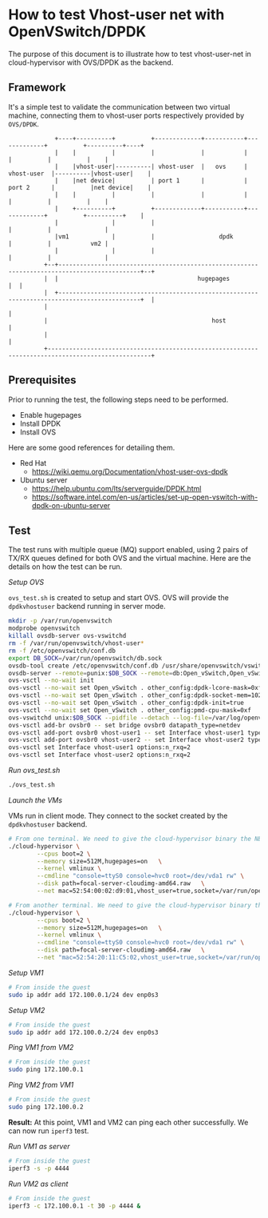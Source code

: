 # How to test Vhost-user net with OpenVSwitch/DPDK

The purpose of this document is to illustrate how to test vhost-user-net in cloud-hypervisor with OVS/DPDK as the backend.

## Framework

It's a simple test to validate the communication between two virtual machine, connecting them to vhost-user ports respectively provided by `OVS/DPDK`.
```
             +----+----------+          +-------------+-----------+-------------+          +----------+----+  
             |    |          |          |             |           |             |          |          |    | 
             |    |vhost-user|----------| vhost-user  |   ovs     | vhost-user  |----------|vhost-user|    |           
             |    |net device|          | port 1      |           | port 2      |          |net device|    |           
             |    |          |          |             |           |             |          |          |    |           
             |    +----------+          +-------------+-----------+-------------+          +----------+    |           
             |               |          |                                       |          |               |           
             |vm1            |          |                  dpdk                 |          |           vm2 |           
             |               |          |                                       |          |               |           
          +--+---------------------------------------------------------------------------------------------+--+        
          |  |                                       hugepages                                             |  |        
          |  +---------------------------------------------------------------------------------------------+  |        
          |                                                                                                   |        
          |                                              host                                                 |        
          |                                                                                                   |  
          +---------------------------------------------------------------------------------------------------+        
```
## Prerequisites

Prior to running the test, the following steps need to be performed.
- Enable hugepages
- Install DPDK
- Install OVS

Here are some good references for detailing them.
- Red Hat
	* https://wiki.qemu.org/Documentation/vhost-user-ovs-dpdk
- Ubuntu server
	* https://help.ubuntu.com/lts/serverguide/DPDK.html
	* https://software.intel.com/en-us/articles/set-up-open-vswitch-with-dpdk-on-ubuntu-server

## Test
The test runs with multiple queue (MQ) support enabled, using 2 pairs of TX/RX queues defined for both OVS and the virtual machine. Here are the details on how the test can be run.

_Setup OVS_

`ovs_test.sh` is created to setup and start OVS. OVS will provide the `dpdkvhostuser` backend running in server mode.
```bash
mkdir -p /var/run/openvswitch
modprobe openvswitch
killall ovsdb-server ovs-vswitchd
rm -f /var/run/openvswitch/vhost-user*
rm -f /etc/openvswitch/conf.db
export DB_SOCK=/var/run/openvswitch/db.sock
ovsdb-tool create /etc/openvswitch/conf.db /usr/share/openvswitch/vswitch.ovsschema
ovsdb-server --remote=punix:$DB_SOCK --remote=db:Open_vSwitch,Open_vSwitch,manager_options --pidfile --detach
ovs-vsctl --no-wait init
ovs-vsctl --no-wait set Open_vSwitch . other_config:dpdk-lcore-mask=0xf
ovs-vsctl --no-wait set Open_vSwitch . other_config:dpdk-socket-mem=1024
ovs-vsctl --no-wait set Open_vSwitch . other_config:dpdk-init=true
ovs-vsctl --no-wait set Open_vSwitch . other_config:pmd-cpu-mask=0xf
ovs-vswitchd unix:$DB_SOCK --pidfile --detach --log-file=/var/log/openvswitch/ovs-vswitchd.log
ovs-vsctl add-br ovsbr0 -- set bridge ovsbr0 datapath_type=netdev
ovs-vsctl add-port ovsbr0 vhost-user1 -- set Interface vhost-user1 type=dpdkvhostuser
ovs-vsctl add-port ovsbr0 vhost-user2 -- set Interface vhost-user2 type=dpdkvhostuser
ovs-vsctl set Interface vhost-user1 options:n_rxq=2
ovs-vsctl set Interface vhost-user2 options:n_rxq=2
```
_Run ovs_test.sh_
```bash
./ovs_test.sh
```

_Launch the VMs_

VMs run in client mode. They connect to the socket created by the `dpdkvhostuser` backend.
```bash
# From one terminal. We need to give the cloud-hypervisor binary the NET_ADMIN capabilities for it to set TAP interfaces up on the host.
./cloud-hypervisor \
        --cpus boot=2 \
        --memory size=512M,hugepages=on   \
        --kernel vmlinux \
        --cmdline "console=ttyS0 console=hvc0 root=/dev/vda1 rw" \
        --disk path=focal-server-cloudimg-amd64.raw   \
        --net mac=52:54:00:02:d9:01,vhost_user=true,socket=/var/run/openvswitch/vhost-user1,num_queues=4

# From another terminal. We need to give the cloud-hypervisor binary the NET_ADMIN capabilities for it to set TAP interfaces up on the host.
./cloud-hypervisor \
        --cpus boot=2 \
        --memory size=512M,hugepages=on   \
        --kernel vmlinux \
        --cmdline "console=ttyS0 console=hvc0 root=/dev/vda1 rw" \
        --disk path=focal-server-cloudimg-amd64.raw   \
        --net "mac=52:54:20:11:C5:02,vhost_user=true,socket=/var/run/openvswitch/vhost-user2,num_queues=4"
```

_Setup VM1_
```bash
# From inside the guest
sudo ip addr add 172.100.0.1/24 dev enp0s3
```

_Setup VM2_
```bash
# From inside the guest
sudo ip addr add 172.100.0.2/24 dev enp0s3
```

_Ping VM1 from VM2_
```bash
# From inside the guest
sudo ping 172.100.0.1
```

_Ping VM2 from VM1_
```bash
# From inside the guest
sudo ping 172.100.0.2
```

__Result:__ At this point, VM1 and VM2 can ping each other successfully. We can now run `iperf3` test.

_Run VM1 as server_
```bash
# From inside the guest
iperf3 -s -p 4444
```

_Run VM2 as client_
```bash
# From inside the guest
iperf3 -c 172.100.0.1 -t 30 -p 4444 &
```

